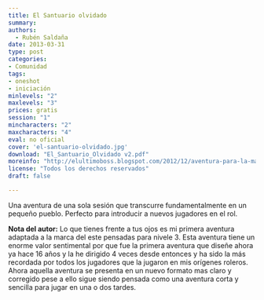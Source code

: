 ```yaml
---
title: El Santuario olvidado
summary:
authors:
  - Rubén Saldaña
date: 2013-03-31
type: post
categories:
- Comunidad
tags:
- oneshot
- iniciación
minlevels: "2"
maxlevels: "3"
prices: gratis
session: "1"
mincharacters: "2"
maxcharacters: "4"
eval: no oficial
cover: 'el-santuario-olvidado.jpg'
download: "El_Santuario_Olvidado v2.pdf"
moreinfo: "http://elultimoboss.blogspot.com/2012/12/aventura-para-la-marca-del-este-el_20.html"
license: "Todos los derechos reservados"
draft: false

---
```


Una aventura de una sola sesión que transcurre fundamentalmente en un pequeño pueblo. Perfecto para introducir a nuevos jugadores en el rol.

**Nota del autor:**
Lo que tienes frente a tus ojos es mi primera aventura adaptada a la marca del este pensadas para nivele 3. Esta aventura tiene un enorme valor sentimental por que fue la primera aventura que diseñe ahora ya hace 16 años y la he dirigido 4 veces desde entonces y ha sido la más recordada por todos los jugadores que la jugaron en mis orígenes roleros. Ahora aquella aventura se presenta en un nuevo formato mas claro y corregido pese a ello sigue siendo pensada como una aventura corta y sencilla para jugar en una o dos tardes.

